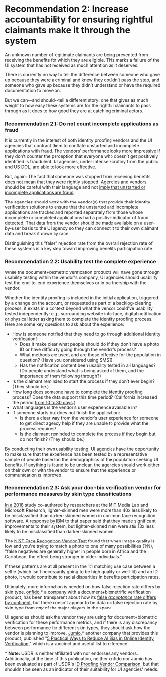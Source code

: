 # Recommendation 2: Increase accountability for ensuring rightful claimants make it through the system

An unknown number of legitimate claimants are being prevented from receiving the benefits for which they are eligible. This marks a failure of the UI system that has not received as much attention as it deserves.

There is currently no way to tell the difference between someone who gave up because they were a criminal and knew they couldn’t pass the step, and someone who gave up because they didn’t understand or have the required documentation to move on. 

But we can--and should--tell a different story: one that gives as much weight to how easy these systems are for the rightful claimants to pass through as it does to how good they are at catching criminal actors.

### Recommendation 2.1: Do not count incomplete applications as fraud

It is currently in the interest of both identity proofing vendors and the UI agencies that contract them to conflate unstarted and incomplete applications with fraud. The vendors’ performance looks more impressive if they don’t counter the perception that everyone who doesn’t get positively identified is fraudulent. UI agencies, under intense scrutiny from the public and US DOL, are able to look more effective. 

But, again: The fact that someone was stopped from receiving benefits does not mean that they were rightly stopped. Agencies and vendors should be careful with their language and not [imply that unstarted or incomplete applications are fraud](https://des.az.gov/sites/default/files/media/newsrelease-10-12-2020-DES-Partners-with-ID-me-to-Further-Prevent-Unemployment-Fraud-through-Advanced-Identity-Verification-System.pdf).

The agencies should work with the vendor\(s\) that provide their identity verification solutions to ensure that the unstarted and incomplete applications are tracked and reported separately from those whose incomplete or completed applications had a positive indicator of fraud detected. That data from the vendor should be made available on a user-by-user basis to the UI agency so they can connect it to their own claimant data and break it down by race. 

Distinguishing this “false” rejection rate from the overall rejection rate of these systems is a key step toward improving benefits participation rate.

### Recommendation 2.2: Usability test the complete experience

While the document+biometric verification products will have gone through usability testing within the vendor's company, UI agencies should usability test the end-to-end experience themselves or in partnership with the vendor.

Whether the identity proofing is included in the initial application, triggered by a change on the account, or requested as part of a backlog-clearing process, it exists in a context beyond what the vendor could've usability tested independently: e.g., surrounding website interface, digital notification or physical letter asking them to complete the identity proofing process. Here are some key questions to ask about the experience:

* How is someone notified that they need to go through additional identity verification? 
  * Does it make clear what people should do if they don’t have a photo ID or have difficulty going through the vendor’s process?
  * What methods are used, and are those effective for the population in question? \(Have you considered using SMS?\)
  * Has the notification content been usability tested in all languages? \(Do people understand what is being asked of them, and the importance of them following through?\)
* Is the claimant reminded to start the process if they don’t ever begin? \(They should be.\)
* How long does someone have to complete the identity proofing process? Does the data support this time period? \(California increased the period [from 10 to 30 days](https://edd.ca.gov/About_EDD/pdf/news-21-03.pdf).\)
* What languages is the vendor’s user experience available in?
* If someone starts but does not finish the application:
  * Is there a clear way from the vendor’s user experience for someone to get direct agency help if they are unable to provide what the process requires?
  * Is the claimant reminded to complete the process if they begin but do not finish? \(They should be.\)

By conducting their own usability testing, UI agencies have the opportunity to make sure that the experience has been tested by a representative sample of people based on the demographics of the population seeking UI benefits. If anything is found to be unclear, the agencies should work either on their own or with the vendor to ensure that the experience or communication is improved.

### Recommendation 2.3: Ask your doc+bio verification vendor for performance measures by skin type classifications

[In a 2018](http://proceedings.mlr.press/v81/buolamwini18a/buolamwini18a.pdf) study co-authored by researchers at the MIT Media Lab and Microsoft Research, lighter-skinned men were more than 40x less likely to be misclassified than darker-skinned women in common face recognition software. A [response by IBM](https://www.ibm.com/blogs/research/2018/02/mitigating-bias-ai-models/) to that paper said that they made significant improvements to their system, but lighter-skinned men were _still_ 13x less likely to be misclassified than darker-skinned women. 

The [NIST Face Recognition Vendor Test](https://nvlpubs.nist.gov/nistpubs/ir/2019/NIST.IR.8280.pdf?campaign_id=158&emc=edit_ot_20200625&instance_id=19710&nl=on-tech-with-shira-ovide&regi_id=57534&segment_id=31845&te=1&user_id=8703e060a3dae05ab6bb2ba72268174a) found that when image quality is low and you're trying to match a photo to one of many possibilities \(1:N\), "false negatives are generally higher in people born in Africa and the Caribbean, the effect being stronger in older individuals." 

If these patterns are at all present in the 1:1 matching use case between a selfie \(which isn't necessarily going to be high quality or well-lit\) and an ID photo, it would contribute to racial disparities in benefits participation rates.

Ultimately, more information is needed on how false rejection rate differs by skin type. [onfido](https://onfido.com/),\* a company with a document+biometrific verification product, has been transparent about how its [false _acceptance_ rate differs by continent](https://onfido.com/resources/blog/creating-an-open-world-with-fair-identity-verification), but there doesn't appear to be data on false rejection rate by skin type from _any_ of the major players in the space. 

UI agencies should ask the vendor they are using for document+biometric verification for these performance metrics, and if there is any discrepancy between performance for different skin types, they should ask how the vendor is planning to improve. [Jumio](https://www.jumio.com/),\* another company that provides this product, published "[5 Practical Ways to Reduce AI Bias in Online Identity Verification](https://www.jumio.com/reduce-ai-bias-online-identity-verification/)," which is a succinct and useful list to reference.

\* **Note:** USDR is neither affiliated with nor endorses any vendors. Additionally, at the time of this publication, neither onfido nor Jumio has been evaluated as part of USDR's [ID Proofing Vendor Comparison](https://usdr.gitbook.io/unemployment-insurance-moderinzation/identity-proofing-vendor-comparison/identity-proofing-vendor-comparison-1), but that shouldn't be seen as an indicator of their suitability for UI agencies' needs. 

